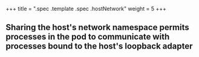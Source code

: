 +++
title = ".spec .template .spec .hostNetwork"
weight = 5
+++

## Sharing the host's network namespace permits processes in the pod to communicate with processes bound to the host's loopback adapter
